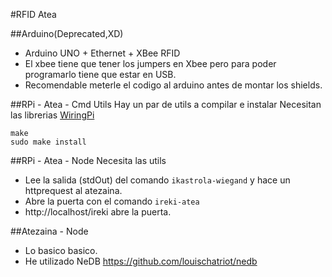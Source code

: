 #RFID Atea

##Arduino(Deprecated,XD)
- Arduino UNO + Ethernet + XBee RFID
- El xbee tiene que tener los jumpers en Xbee pero para poder programarlo tiene que estar en USB.
- Recomendable meterle el codigo al arduino antes de montar los shields.


##RPi - Atea - Cmd Utils
Hay un par de utils a compilar e instalar
Necesitan las librerias [WiringPi](http://wiringpi.com/download-and-install "http://wiringpi.com/download-and-install")
		
	make
	sudo make install
		
##RPi - Atea - Node
Necesita las utils
- Lee la salida (stdOut) del comando `ikastrola-wiegand` y hace un httprequest al atezaina.
- Abre la puerta con el comando `ireki-atea`
- http://localhost/ireki abre la puerta.

##Atezaina - Node
- Lo basico basico.
- He utilizado NeDB  https://github.com/louischatriot/nedb


